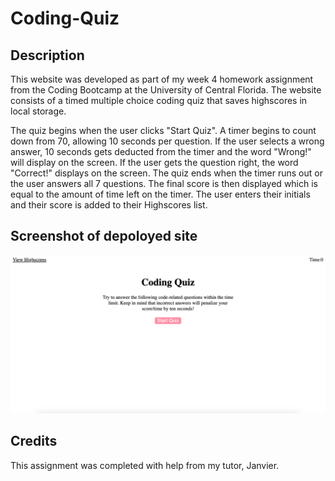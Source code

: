 # Coding-Quiz

## Description

This website was developed as part of my week 4 homework assignment from the Coding Bootcamp at the University of Central Florida. The website consists of a timed multiple choice coding quiz that saves highscores in local storage.

The quiz begins when the user clicks "Start Quiz". A timer begins to count down from 70, allowing 10 seconds per question. If the user selects a wrong answer, 10 seconds gets deducted from the timer and the word "Wrong!" will display on the screen. If the user gets the question right, the word "Correct!" displays on the screen. The quiz ends when the timer runs out or the user answers all 7 questions. The final score is then displayed which is equal to the amount of time left on the timer. The user enters their initials and their score is added to their Highscores list.

## Screenshot of depoloyed site

![Start Quiz img](/StartQuiz.png)

## Credits
This assignment was completed with help from my tutor, Janvier.